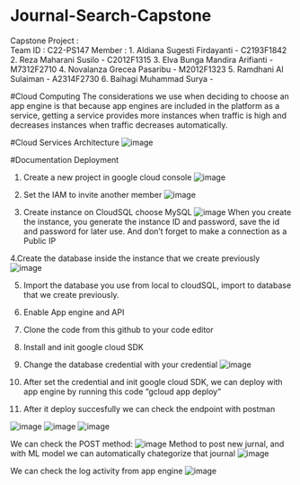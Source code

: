 # Journal-Search-Capstone
Capstone Project :  
Team ID : C22-PS147 
Member :  1. Aldiana Sugesti Firdayanti - C2193F1842 
          2. Reza Maharani Susilo - C2012F1315 
          3. Elva Bunga Mandira Arifianti - M7312F2710 
          4. Novalanza Grecea Pasaribu - M2012F1323 
          5. Ramdhani Al Sulaiman - A2314F2730 
          6. Baihagi Muhammad Surya - 
          
          
          
#Cloud Computing
The considerations we use when deciding to choose an app engine is that because app engines are included in the platform as a service, getting a service provides more instances when traffic is high and decreases instances when traffic decreases automatically. 

#Cloud Services Architecture
![image](https://user-images.githubusercontent.com/101315797/173280854-7158f77f-6ed1-46e6-89bf-9bf53758eb9f.png)

#Documentation Deployment
1. Create a new project in google cloud console
![image](https://user-images.githubusercontent.com/101315797/173280951-c139b056-2be3-4687-9a80-935ed0b61c41.png)

2. Set the IAM to invite another member
![image](https://user-images.githubusercontent.com/101315797/173281034-b2231e86-4e0f-4899-911a-daca15d66930.png)

3. Create instance on CloudSQL choose MySQL
![image](https://user-images.githubusercontent.com/101315797/173281102-c6f8ee65-9e58-4dc5-a1db-44a31e1ed6a8.png)
When you create the instance, you generate the instance ID and password, save the id and password for later use. And don’t forget to make a connection as a Public IP

4.Create the database inside the instance that we create previously
![image](https://user-images.githubusercontent.com/101315797/173281159-f1fe86ae-5e9c-421c-bdb0-be7ba91589a2.png)

5. Import the database you use from local to cloudSQL, import to database that we create previously. 
6. Enable App engine and API
7. Clone the code from this github to your code editor
8. Install and init google cloud SDK
9. Change the database credential with your credential
![image](https://user-images.githubusercontent.com/101315797/173281251-66848577-0b10-4ed7-b3a2-f9a497a5d0e0.png)

10. After set the credential and init google cloud SDK, we can deploy with app engine by running this code “gcloud app deploy”
11. After it deploy succesfully we can check the endpoint with postman

![image](https://user-images.githubusercontent.com/101315797/173281305-0217e2f9-cfeb-4fc7-8228-e83e299a2152.png)
![image](https://user-images.githubusercontent.com/101315797/173281351-ee14b719-753c-41c7-8ed6-5722dc27a47c.png)
![image](https://user-images.githubusercontent.com/101315797/173281368-349fecea-5856-48d3-83a5-18da0501d485.png)

We can check the POST method:
![image](https://user-images.githubusercontent.com/101315797/173281405-5ce86ba2-1c53-472d-b2e6-05d94d63e012.png)
Method to post new jurnal, and with ML model we can automatically chategorize that journal
![image](https://user-images.githubusercontent.com/101315797/173281428-737a3e33-1b8e-4795-a0cf-c0a9ececc829.png)


We can check the log activity from app engine
![image](https://user-images.githubusercontent.com/101315797/173281443-e5277753-88b7-4416-9810-2ba52812da56.png)






